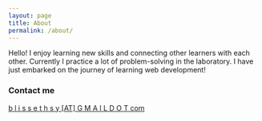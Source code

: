 ```yaml
---
layout: page
title: About
permalink: /about/
---
```


Hello! I enjoy learning new skills and connecting other learners with each other. Currently I practice a lot of problem-solving in the laboratory. I have just embarked on the journey of learning web development! 

### Contact me

[b l i s s e t h s y [AT] G M A I L D O T com](mailto:blissethsy@gmail.com)
